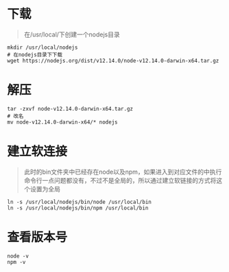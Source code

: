 # 下载

> 在/usr/local/下创建一个nodejs目录

```shell
mkdir /usr/local/nodejs
# 在nodejs目录下下载
wget https://nodejs.org/dist/v12.14.0/node-v12.14.0-darwin-x64.tar.gz
```



# 解压

```shell
tar -zxvf node-v12.14.0-darwin-x64.tar.gz
# 改名
mv node-v12.14.0-darwin-x64/* nodejs
```



# 建立软连接

> 此时的bin文件夹中已经存在node以及npm，如果进入到对应文件的中执行命令行一点问题都没有，不过不是全局的，所以通过建立软链接的方式将这个设置为全局

```shell
ln -s /usr/local/nodejs/bin/node /usr/local/bin
ln -s /usr/local/nodejs/bin/npm /usr/local/bin
```



# 查看版本号

```shell
node -v
npm -v
```

